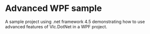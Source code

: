 ﻿# Advanced WPF sample

A sample project using .net framework 4.5 demonstrating how to use advanced features of Vlc.DotNet in a WPF project.